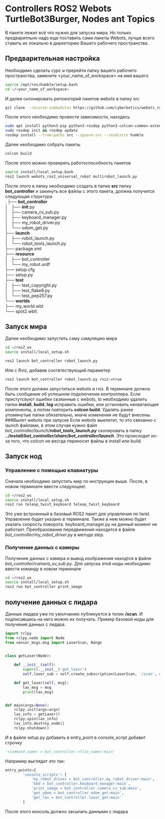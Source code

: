 # Controllers ROS2 Webots TurtleBot3Burger, Nodes ant Topics
В пакете лежит всё что нужно для запуска мира. Но только предваритльно надо еще поставить сами пакеты Webots, лучше всего ставить их локально в директорию Вашего рабочего пространства.
## Предварительная настройка
Необходимо сделать сурс и пререйти папку вашего рабочего пространства, замените <your_name_of_workspace> на имя вашего
```bash
source /opt/ros/humble/setup.bash
cd ~/<your_name_of_workspace>
```
И далее склонировать репоизторий пакетов webots в папку src
```bash
git clone --recurse-submodules https://github.com/cyberbotics/webots_ros2.git src/webots_ros2
```
После этого необходимо провести зависимости, находясь
```bash
sudo apt install python3-pip python3-rosdep python3-colcon-common-extensions
sudo rosdep init && rosdep update
rosdep install --from-paths src --ignore-src --rosdistro humble
```
Далее необходимо собрать пакеты
```bash
colcon build
```
После этого можно проверять работоспособность пакетов
```bash
source install/local_setup.bash
ros2 launch webots_ros2_universal_robot multirobot_launch.py
```
После этого в папку необходимо создать в папке __src__ папку __bot_controller__ и закинуть все файлы с этого пакета, должна получится следующая структура\
.
├── __bot_controller__\
│   ├── __init__.py\
│   ├── camera_cv_sub.py\
│   ├── keyboard_manager.py\
│   ├── my_robot_driver.py\
│   └── odom_get.py\
├── __launch__\
│   ├── robot_launch.py\
│   └── robot_tools_launch.py\
├── package.xml\
├── __resource__\
│   ├── bot_controller\
│   └── my_robot.urdf\
├── setup.cfg\
├── setup.py\
├── __test__\
│   ├── test_copyright.py\
│   ├── test_flake8.py\
│   └── test_pep257.py\
└── __worlds__\
    ├── my_world.wbt\
    └── spot2.wbt\
## Запуск мира
Далее необходимо запустить саму симуляцию мира
```bash
cd ~/ros2_ws
source install/local_setup.sh
```
```bash
ros2 launch bot_controller robot_launch.py
```
Или с Rviz, добавив соотвтествующий параметер
```bash
ros2 launch bot_controller robot_launch.py rviz:=true
```
После этого должен запуститься webots и rviz. В терминале должно быть сообщение об успешном подключении контроллера. Если пристутсвуют ошибки свзяанные с webots, to необходимо удалить папки __install__, __build__, __log__ исправить ошибки, или установить нехватающие компоненты, а потом повторить __colcon build__. Удалять ранее упомянутые папки обязательно, иначе изменения не будут внесены.\
###Вылет webots при запуске
Если webots выелетит, то это связанно с launch файлами, в этом случае нужно файл _bot_controller/launch/__robot_tools_launch.py___ скопировать в папку ___../install/bot_controller/share/bot_controller/launch___. Это происходит из-за того, что colcon не весгда переносит файлы в install или build.
## Запуск нод
### Управление с помощью клавиатуры 
Сначала необходимо запустить мир по инструкции выше. После, в новом терминале ввести следующее\
```bash
cd ~/ros2_ws
source install/local_setup.sh
ros2 run teleop_twist_keyboard teleop_twist_keyboard
```
Это уже встроенный в базовый ROS2 пакет для управления по twist. Управление будет указано в терминале. Также в нем можно будет указать скорость поворота. keyboard_manager.py на данный момент не работает. Преобразование передвижения находится в файле _bot_controller/my_robot_driver.py_ в методе _step_.
### Получение данных с камеры
Получение данных с камера и вывод изображения находтся в файле _bot_controller/camera_sv_sub.py_. Для запуска этой ноды необходимо ввести команду в новом терминале
```bash
cd ~/ros2_ws
source install/local_setup.sh
ros2 run bot_controller print_image
```
## получение данных с лидара
Данные лидара уже по умолчанию публикуется в топик __/scan__. И подписавшись на него можно их получать. Пример базовой ноды для получения данных с лидара.
```python
import rclpy
from rclpy.node import Node
from sensor_msgs.msg import LaserScan, Range


class getLaser(Node):
    
    def __init__(self):
        super().__init__('get_laser')
        self.laser_sub = self.create_subscription(LaserScan, '/scan', self.get_laser, 10)

    def get_laser(self, msg):
        las_msg = msg
        print(las_msg)        


def main(args=None):
    rclpy.init(args=args)
    las_info = getLaser()
    rclpy.spin(las_info)
    las_info.destroy_node()
    rclpy.shutdown()
```
И в файле setup.py добавить в entry_point в console_script добавит строчку
```python
'<command_name> = bot_controller.<file_name>:main'
```
Например выглядит это так:
```python
entry_points={
        'console_scripts': [
            'my_robot_driver = bot_controller.my_robot_driver:main',
            'kbd = bot_controller.keyboard_manager:main',
            'print_image = bot_controller.camera_cv_sub:main',
            'get_odom = bot_controller.odom_get:main',
            'get_las = bot_controller.laser_get:main'
        ]
```
После этого консоль должно засыпать данными с лидара





